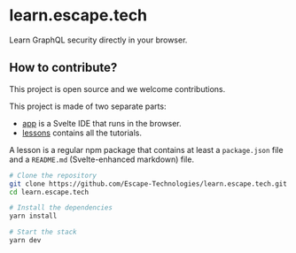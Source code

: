 # learn.escape.tech

Learn GraphQL security directly in your browser.

## How to contribute?

This project is open source and we welcome contributions.

This project is made of two separate parts:

- [app](./packages/app/) is a Svelte IDE that runs in the browser.
- [lessons](./packages/lessons/) contains all the tutorials.

A lesson is a regular npm package that contains at least a `package.json` file and a `README.md` (Svelte-enhanced markdown) file.

```bash
# Clone the repository
git clone https://github.com/Escape-Technologies/learn.escape.tech.git
cd learn.escape.tech

# Install the dependencies
yarn install

# Start the stack
yarn dev
```
